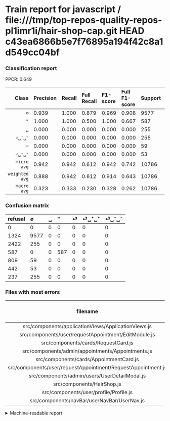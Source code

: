 # Train report for javascript / file:///tmp/top-repos-quality-repos-pl1imr1i/hair-shop-cap.git HEAD c43ea6866b5e7f76895a194f42c8a1d549cc04bf

### Classification report

PPCR: 0.649

| Class | Precision | Recall | Full Recall | F1-score | Full F1-score | Support | Full Support | PPCR |
|------:|:----------|:-------|:------------|:---------|:---------|:--------|:-------------|:-----|
| `∅` | 0.939| 1.000| 0.879| 0.969| 0.908| 9577| 10901| 0.879 |
| `"` | 1.000| 1.000| 0.500| 1.000| 0.667| 587| 1174| 0.500 |
| `␣` | 0.000| 0.000| 0.000| 0.000| 0.000| 255| 2677| 0.095 |
| `⏎␣⁻␣⁻` | 0.000| 0.000| 0.000| 0.000| 0.000| 255| 492| 0.518 |
| `⏎` | 0.000| 0.000| 0.000| 0.000| 0.000| 59| 868| 0.068 |
| `⏎␣⁺␣⁺` | 0.000| 0.000| 0.000| 0.000| 0.000| 53| 495| 0.107 |
| `micro avg` | 0.942| 0.942| 0.612| 0.942| 0.742| 10786| 16607| 0.649 |
| `weighted avg` | 0.888| 0.942| 0.612| 0.914| 0.643| 10786| 16607| 0.649 |
| `macro avg` | 0.323| 0.333| 0.230| 0.328| 0.262| 10786| 16607| 0.649 |

### Confusion matrix

|refusal|  ∅| ␣| "| ⏎| ⏎␣⁺␣⁺| ⏎␣⁻␣⁻| 
|:---|:---|:---|:---|:---|:---|:---|
|0 |0 |0 |0 |0 |0 |0 |
|1324 |9577 |0 |0 |0 |0 |0 |
|2422 |255 |0 |0 |0 |0 |0 |
|587 |0 |0 |587 |0 |0 |0 |
|809 |59 |0 |0 |0 |0 |0 |
|442 |53 |0 |0 |0 |0 |0 |
|237 |255 |0 |0 |0 |0 |0 |

### Files with most errors

| filename | number of errors|
|:----:|:-----|
| src/components/applicationViews/ApplicationViews.js | 214 |
| src/components/user/requestAppointment/EditModule.js | 47 |
| src/components/cards/RequestCard.js | 42 |
| src/components/admin/appointments/Appointments.js | 34 |
| src/components/cards/AppointmentCard.js | 32 |
| src/components/user/requestAppointment/RequestAppointment.js | 26 |
| src/components/admin/users/UserDetailModal.js | 17 |
| src/components/HairShop.js | 16 |
| src/components/user/profile/Profile.js | 16 |
| src/components/navBar/userNavBar/UserNav.js | 16 |

<details>
    <summary>Machine-readable report</summary>
```json
{
  "cl_report": {"\"": {"f1-score": 1.0, "precision": 1.0, "recall": 1.0, "support": 587}, "macro avg": {"f1-score": 0.32809128910463864, "precision": 0.32316893813118935, "recall": 0.3333333333333333, "support": 10786}, "micro avg": {"f1-score": 0.942332653439644, "precision": 0.942332653439644, "recall": 0.942332653439644, "support": 10786}, "weighted avg": {"f1-score": 0.9144058645031286, "precision": 0.8881822290834788, "recall": 0.942332653439644, "support": 10786}, "\u2205": {"f1-score": 0.9685477346278317, "precision": 0.939013628787136, "recall": 1.0, "support": 9577}, "\u23ce": {"f1-score": 0.0, "precision": 0.0, "recall": 0.0, "support": 59}, "\u23ce\u2423\u207a\u2423\u207a": {"f1-score": 0.0, "precision": 0.0, "recall": 0.0, "support": 53}, "\u23ce\u2423\u207b\u2423\u207b": {"f1-score": 0.0, "precision": 0.0, "recall": 0.0, "support": 255}, "\u2423": {"f1-score": 0.0, "precision": 0.0, "recall": 0.0, "support": 255}},
  "cl_report_full": {"\"": {"f1-score": 0.6666666666666666, "precision": 1.0, "recall": 0.5, "support": 1174}, "macro avg": {"f1-score": 0.26240652975250134, "precision": 0.32316893813118935, "recall": 0.2297572088187628, "support": 16607}, "micro avg": {"f1-score": 0.7420873945898587, "precision": 0.942332653439644, "recall": 0.6120310712350214, "support": 16607}, "weighted avg": {"f1-score": 0.6429996277669316, "precision": 0.6870709681103492, "recall": 0.6120310712350214, "support": 16607}, "\u2205": {"f1-score": 0.9077725118483413, "precision": 0.939013628787136, "recall": 0.8785432529125768, "support": 10901}, "\u23ce": {"f1-score": 0.0, "precision": 0.0, "recall": 0.0, "support": 868}, "\u23ce\u2423\u207a\u2423\u207a": {"f1-score": 0.0, "precision": 0.0, "recall": 0.0, "support": 495}, "\u23ce\u2423\u207b\u2423\u207b": {"f1-score": 0.0, "precision": 0.0, "recall": 0.0, "support": 492}, "\u2423": {"f1-score": 0.0, "precision": 0.0, "recall": 0.0, "support": 2677}},
  "ppcr": 0.6494851568615644
}
```
</details>
